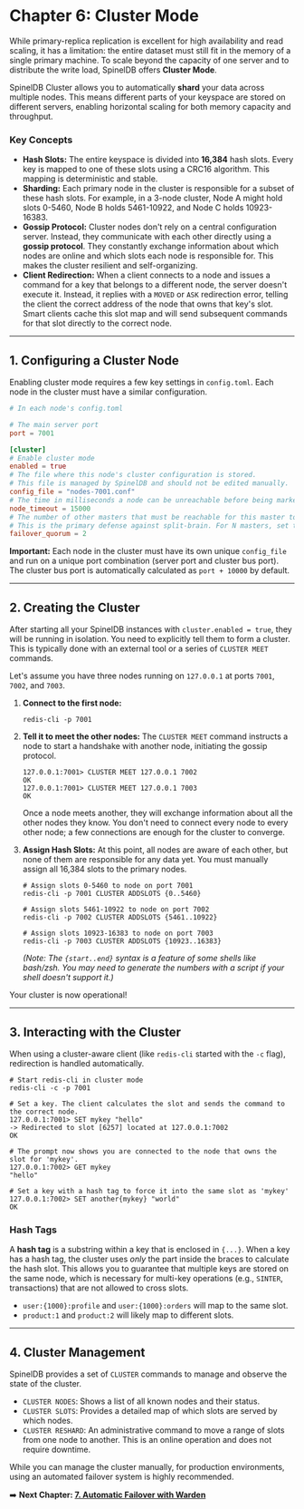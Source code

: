 # Chapter 6: Cluster Mode

While primary-replica replication is excellent for high availability and read scaling, it has a limitation: the entire dataset must still fit in the memory of a single primary machine. To scale beyond the capacity of one server and to distribute the write load, SpinelDB offers **Cluster Mode**.

SpinelDB Cluster allows you to automatically **shard** your data across multiple nodes. This means different parts of your keyspace are stored on different servers, enabling horizontal scaling for both memory capacity and throughput.

### Key Concepts

*   **Hash Slots:** The entire keyspace is divided into **16,384** hash slots. Every key is mapped to one of these slots using a CRC16 algorithm. This mapping is deterministic and stable.
*   **Sharding:** Each primary node in the cluster is responsible for a subset of these hash slots. For example, in a 3-node cluster, Node A might hold slots 0-5460, Node B holds 5461-10922, and Node C holds 10923-16383.
*   **Gossip Protocol:** Cluster nodes don't rely on a central configuration server. Instead, they communicate with each other directly using a **gossip protocol**. They constantly exchange information about which nodes are online and which slots each node is responsible for. This makes the cluster resilient and self-organizing.
*   **Client Redirection:** When a client connects to a node and issues a command for a key that belongs to a different node, the server doesn't execute it. Instead, it replies with a `MOVED` or `ASK` redirection error, telling the client the correct address of the node that owns that key's slot. Smart clients cache this slot map and will send subsequent commands for that slot directly to the correct node.

---

## 1. Configuring a Cluster Node

Enabling cluster mode requires a few key settings in `config.toml`. Each node in the cluster must have a similar configuration.

```toml
# In each node's config.toml

# The main server port
port = 7001

[cluster]
# Enable cluster mode
enabled = true
# The file where this node's cluster configuration is stored.
# This file is managed by SpinelDB and should not be edited manually.
config_file = "nodes-7001.conf"
# The time in milliseconds a node can be unreachable before being marked as potentially failed.
node_timeout = 15000
# The number of other masters that must be reachable for this master to remain writable.
# This is the primary defense against split-brain. For N masters, set this to (N/2) + 1.
failover_quorum = 2
```

**Important:** Each node in the cluster must have its own unique `config_file` and run on a unique port combination (server port and cluster bus port). The cluster bus port is automatically calculated as `port + 10000` by default.

---

## 2. Creating the Cluster

After starting all your SpinelDB instances with `cluster.enabled = true`, they will be running in isolation. You need to explicitly tell them to form a cluster. This is typically done with an external tool or a series of `CLUSTER MEET` commands.

Let's assume you have three nodes running on `127.0.0.1` at ports `7001`, `7002`, and `7003`.

1.  **Connect to the first node:**
    ```shell
    redis-cli -p 7001
    ```

2.  **Tell it to meet the other nodes:**
    The `CLUSTER MEET` command instructs a node to start a handshake with another node, initiating the gossip protocol.

    ```shell
    127.0.0.1:7001> CLUSTER MEET 127.0.0.1 7002
    OK
    127.0.0.1:7001> CLUSTER MEET 127.0.0.1 7003
    OK
    ```
    Once a node meets another, they will exchange information about all the other nodes they know. You don't need to connect every node to every other node; a few connections are enough for the cluster to converge.

3.  **Assign Hash Slots:**
    At this point, all nodes are aware of each other, but none of them are responsible for any data yet. You must manually assign all 16,384 slots to the primary nodes.

    ```shell
    # Assign slots 0-5460 to node on port 7001
    redis-cli -p 7001 CLUSTER ADDSLOTS {0..5460}

    # Assign slots 5461-10922 to node on port 7002
    redis-cli -p 7002 CLUSTER ADDSLOTS {5461..10922}

    # Assign slots 10923-16383 to node on port 7003
    redis-cli -p 7003 CLUSTER ADDSLOTS {10923..16383}
    ```
    *(Note: The `{start..end}` syntax is a feature of some shells like bash/zsh. You may need to generate the numbers with a script if your shell doesn't support it.)*

Your cluster is now operational!

---

## 3. Interacting with the Cluster

When using a cluster-aware client (like `redis-cli` started with the `-c` flag), redirection is handled automatically.

```shell
# Start redis-cli in cluster mode
redis-cli -c -p 7001

# Set a key. The client calculates the slot and sends the command to the correct node.
127.0.0.1:7001> SET mykey "hello"
-> Redirected to slot [6257] located at 127.0.0.1:7002
OK

# The prompt now shows you are connected to the node that owns the slot for 'mykey'.
127.0.0.1:7002> GET mykey
"hello"

# Set a key with a hash tag to force it into the same slot as 'mykey'
127.0.0.1:7002> SET another{mykey} "world"
OK
```

### Hash Tags

A **hash tag** is a substring within a key that is enclosed in `{...}`. When a key has a hash tag, the cluster uses *only* the part inside the braces to calculate the hash slot. This allows you to guarantee that multiple keys are stored on the same node, which is necessary for multi-key operations (e.g., `SINTER`, transactions) that are not allowed to cross slots.

*   `user:{1000}:profile` and `user:{1000}:orders` will map to the same slot.
*   `product:1` and `product:2` will likely map to different slots.

---

## 4. Cluster Management

SpinelDB provides a set of `CLUSTER` commands to manage and observe the state of the cluster.

*   `CLUSTER NODES`: Shows a list of all known nodes and their status.
*   `CLUSTER SLOTS`: Provides a detailed map of which slots are served by which nodes.
*   `CLUSTER RESHARD`: An administrative command to move a range of slots from one node to another. This is an online operation and does not require downtime.

While you can manage the cluster manually, for production environments, using an automated failover system is highly recommended.

➡️ **Next Chapter: [7. Automatic Failover with Warden](./07-warden-failover.md)**
